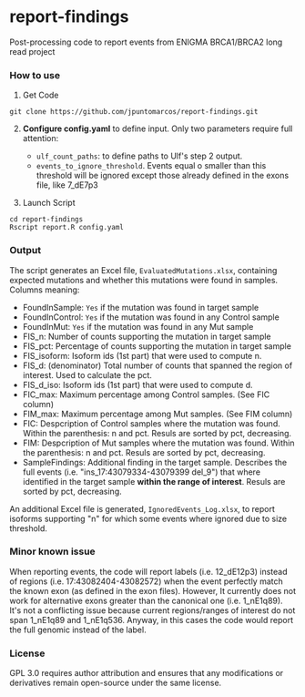 # report-findings
Post-processing code to report events from ENIGMA BRCA1/BRCA2 long read project

### How to use
1. Get Code
```
git clone https://github.com/jpuntomarcos/report-findings.git
```

2. **Configure config.yaml** to define input. Only two parameters require full attention:
   - `ulf_count_paths`: to define paths to Ulf's step 2 output.
   - `events_to_ignore_threshold`. Events equal o smaller than this threshold will be ignored except those already defined in the exons file, like 7_dE7p3
  
3. Launch Script
```
cd report-findings
Rscript report.R config.yaml
```


### Output

The script generates an Excel file, `EvaluatedMutations.xlsx`, containing expected mutations and whether this mutations were found in samples. Columns meaning:

 - FoundInSample: `Yes` if the mutation was found in target sample
 - FoundInControl: `Yes` if the mutation was found in any Control sample
 - FoundInMut: `Yes` if the mutation was found in any Mut sample
 - FIS_n: Number of counts supporting the mutation in target sample
 - FIS_pct: Percentage of counts supporting the mutation in target sample
 - FIS_isoform: Isoform ids (1st part) that were used to compute n.
 - FIS_d: (denominator) Total number of counts that spanned the region of interest. Used to calculate the pct.
 - FIS_d_iso: Isoform ids (1st part) that were used to compute d.
 - FIC_max: Maximum percentage among Control samples. (See FIC column)
 - FIM_max: Maximum percentage among Mut samples. (See FIM column)
 - FIC: Despcription of Control samples where the mutation was found. Within the parenthesis: n and pct. Resuls are sorted by pct, decreasing.
 - FIM: Despcription of Mut samples where the mutation was found. Within the parenthesis: n and pct. Resuls are sorted by pct, decreasing.
 - SampleFindings: Additional finding in the target sample. Describes the full events (i.e. "ins_17:43079334-43079399 del_9") that where identified in the target sample **within the range of interest**. Resuls are sorted by pct, decreasing.

An additional Excel file is generated, `IgnoredEvents_Log.xlsx`,  to report isoforms supporting "n" for which some events where ignored due to size threshold.

### Minor known issue

When reporting events, the code will report labels (i.e. 12_dE12p3) instead of regions (i.e. 17:43082404-43082572) when the event perfectly match the known exon (as defined in the exon files). However, It currently does not work for alternative exons greater than the canonical one (i.e. 1_nE1q89). It's not a conflicting issue because current regions/ranges of interest do not span 1_nE1q89 and 1_nE1q536. Anyway, in this cases the code would report the full genomic instead of the label.

### License

GPL 3.0 requires author attribution and ensures that any modifications or derivatives remain open-source under the same license.
